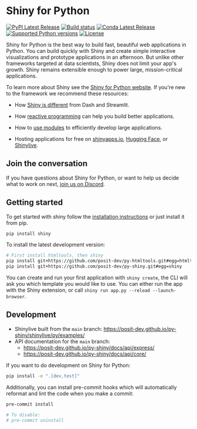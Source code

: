 # Shiny for Python

[![PyPI Latest Release](https://img.shields.io/pypi/v/shiny.svg)](https://pypi.org/project/shiny/)
[![Build status](https://img.shields.io/github/actions/workflow/status/posit-dev/py-shiny/pytest.yaml?branch=main)](https://img.shields.io/github/actions/workflow/status/posit-dev/py-shiny/pytest.yaml?branch=main)
[![Conda Latest Release](https://anaconda.org/conda-forge/shiny/badges/version.svg)](https://anaconda.org/conda-forge/shiny)
[![Supported Python versions](https://img.shields.io/pypi/pyversions/shiny)](https://pypi.org/project/shiny/)
[![License](https://img.shields.io/github/license/posit-dev/py-shiny)](https://github.com/posit-dev/py-shiny/blob/main/LICENSE)

Shiny for Python is the best way to build fast, beautiful web applications in Python. You can build quickly with Shiny and create simple interactive visualizations and prototype applications in an afternoon. But unlike other frameworks targeted at data scientists, Shiny does not limit your app's growth. Shiny remains extensible enough to power large, mission-critical applications.

To learn more about Shiny see the [Shiny for Python website](https://shiny.posit.co/py/). If you're new to the framework we recommend these resources:

- How [Shiny is different](https://posit.co/blog/why-shiny-for-python/) from Dash and Streamlit.

- How [reactive programming](https://shiny.posit.co/py/docs/reactive-programming.html) can help you build better applications.

- How to [use modules](https://shiny.posit.co/py/docs/workflow-modules.html) to efficiently develop large applications.

- Hosting applications for free on [shinyapps.io](https://shiny.posit.co/py/docs/deploy.html#deploy-to-shinyapps.io-cloud-hosting), [Hugging Face](https://shiny.posit.co/blog/posts/shiny-on-hugging-face/), or [Shinylive](https://shiny.posit.co/py/docs/shinylive.html).

## Join the conversation

If you have questions about Shiny for Python, or want to help us decide what to work on next, [join us on Discord](https://discord.gg/yMGCamUMnS).

## Getting started

To get started with shiny follow the [installation instructions](https://shiny.posit.co/py/docs/install-create-run.html) or just install it from pip.

```sh
pip install shiny
```

To install the latest development version:

```sh
# First install htmltools, then shiny
pip install git+https://github.com/posit-dev/py-htmltools.git#egg=htmltools
pip install git+https://github.com/posit-dev/py-shiny.git#egg=shiny
```

You can create and run your first application with `shiny create`, the CLI will ask you which template you would like to use. You can either run the app with the Shiny extension, or call `shiny run app.py --reload --launch-browser`.

## Development

* Shinylive built from the `main` branch: https://posit-dev.github.io/py-shiny/shinylive/py/examples/
* API documentation for the `main` branch:
    * https://posit-dev.github.io/py-shiny/docs/api/express/
    * https://posit-dev.github.io/py-shiny/docs/api/core/

If you want to do development on Shiny for Python:

```sh
pip install -e ".[dev,test]"
```

Additionally, you can install pre-commit hooks which will automatically reformat and lint the code when you make a commit:

```sh
pre-commit install

# To disable:
# pre-commit uninstall
```
